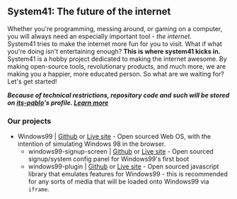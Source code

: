 ## System41: The future of the internet

Whether you're programming, messing around, or gaming on a computer, you will always need an especially important tool - *the internet*.  
System41 tries to make the internet more fun for you to visit. What if what you're doing isn't entertaining enough? **This is where system41 kicks in.**  
System41 is a hobby project dedicated to making the internet awesome. By making open-source tools, revolutionary products, and much more, we are making you a happier, more educated person. So what are we waiting for? Let's get started!  
  
***Because of technical restrictions, repository code and such will be stored on [its-pablo](/../../../../its-pablo)'s profile. [Learn more](//github.com/system41/.github/blob/main/profile/itspablo.md)***
  
### Our projects
* Windows99 | [Github](/../../../../its-pablo/windows99) or [Live site](//windows99.vercel.app) - Open sourced Web OS, with the intention of simulating Windows 98 in the browser.
    * windows99-signup-screen | [Github](/../../../../its-pablo/windows99-signup-screen) or [Live site](//windows99-signup-screen.vercel.app) - Open sourced signup/system config panel for Windows99's first boot
    * windows99-plugin | [Github](/../../../../its-pablo/windows99-plugin) or [Live site](//its-pablo.github.io/windows99-plugin) - Open sourced javascript library that emulates features for Windows99 - this is recommended for any sorts of media that will be loaded onto Windows99 via `iframe`.
